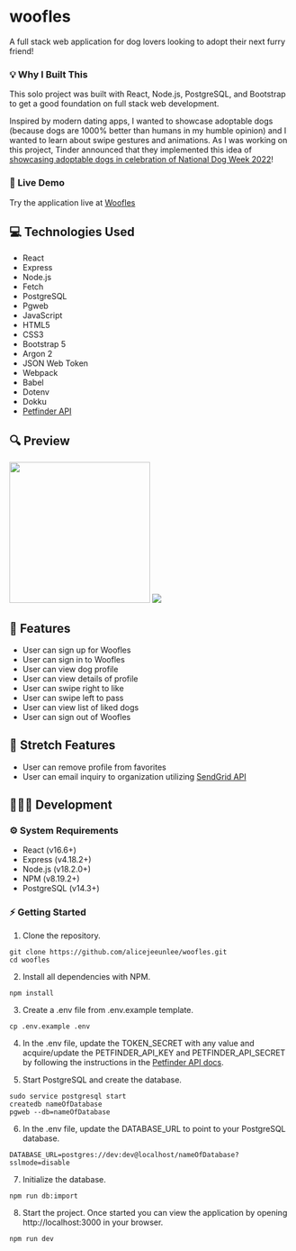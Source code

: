 # woofles

A full stack web application for dog lovers looking to adopt their next furry friend!

### 💡 Why I Built This

This solo project was built with React, Node.js, PostgreSQL, and Bootstrap to get a good foundation on full stack web development.

Inspired by modern dating apps, I wanted to showcase adoptable dogs (because dogs are 1000% better than humans in my humble opinion) and I wanted to learn about swipe gestures and animations. As I was working on this project, Tinder announced that they implemented this idea of [showcasing adoptable dogs in celebration of National Dog Week 2022](https://techcrunch.com/2022/09/20/tinder-finds-a-better-use-by-adding-adoptable-dogs-to-its-app-in-celebration-of-national-dog-week/amp/)!

### 🔗 Live Demo

Try the application live at [Woofles](https://woofles.alicejeeunlee.dev/)

## 💻 Technologies Used

* React
* Express
* Node.js
* Fetch
* PostgreSQL
* Pgweb
* JavaScript
* HTML5
* CSS3
* Bootstrap 5
* Argon 2
* JSON Web Token
* Webpack
* Babel
* Dotenv
* Dokku
* [Petfinder API](https://www.petfinder.com/developers/v2/docs/)

## 🔍 Preview

<img src='server/public/images/readme-swipe-right-mobile.gif' width='250'>
<img src='server/public/images/readme-view-favorites-desktop.gif'>

## 📝 Features

* User can sign up for Woofles
* User can sign in to Woofles
* User can view dog profile
* User can view details of profile
* User can swipe right to like
* User can swipe left to pass
* User can view list of liked dogs
* User can sign out of Woofles

## 🔭 Stretch Features

* User can remove profile from favorites
* User can email inquiry to organization utilizing [SendGrid API](https://docs.sendgrid.com/for-developers/sending-email/api-getting-started)

## 👩🏻‍💻 Development

### ⚙️ System Requirements

* React (v16.6+)
* Express (v4.18.2+)
* Node.js (v18.2.0+)
* NPM (v8.19.2+)
* PostgreSQL (v14.3+)

### ⚡️ Getting Started

1. Clone the repository.

```
git clone https://github.com/alicejeeunlee/woofles.git
cd woofles
```

2. Install all dependencies with NPM.

```
npm install
```

3. Create a .env file from .env.example template.

```
cp .env.example .env
```

4. In the .env file, update the TOKEN_SECRET with any value and acquire/update the PETFINDER_API_KEY and PETFINDER_API_SECRET by following the instructions in the [Petfinder API docs](https://www.petfinder.com/developers/v2/docs/).

5. Start PostgreSQL and create the database.

```
sudo service postgresql start
createdb nameOfDatabase
pgweb --db=nameOfDatabase
```

6. In the .env file, update the DATABASE_URL to point to your PostgreSQL database.

```
DATABASE_URL=postgres://dev:dev@localhost/nameOfDatabase?sslmode=disable
```

7. Initialize the database.

```
npm run db:import
```

8. Start the project. Once started you can view the application by opening http://localhost:3000 in your browser.

```
npm run dev
```
